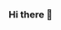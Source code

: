 ### Hi there 👋

<!--
**andreichernyshov/andreichernyshov** is a ✨ _special_ ✨ repository because its `README.md` (this file) appears on your GitHub profile.

Here are some ideas to get you started:

- 🔭 I’m currently working on ... restore and upgrade old computers (series P4 or AMD2000...) or unblock (BIOS, BIOS util for EFI master keys, backdors etc...). Working on myself...
- 🌱 I’m currently learning ... Python 3!!! sometimes C#;
also I am using Microsoft Lerning to get sertification in Azure services (role: AI-developer, ML, DataScientist, DevOps);
But for now my mainstream is: Stack of technologies for back-end web-dev as Python3(Django framework)+GIT+SQL+Docker+AWS(Azure aswell);
Some-times Stack of technologies for front-end web-dev HTTP+CSS+JS.
- 👯 I’m looking to collaborate on ... wright now I can't answear on this question... unfortionaly ((
- 💬 Ask me about ... how does yor PC or NoteBook works (what happends when you click on power button, step by step and no matter wich OS does installed).
- 📫 How to reach me: ... https://t.me/Personal_streight_contact (@Personal_streight_contact).
- ⚡ Fun fact: ... I working on LGA-775 x86 base cheapset architecture, with Win7 but use it like Linux sytem thrue PowerShell, and BASH offcourse... And it's
allmust 15 years-old... and I am shure that it's not funny, but fact))
